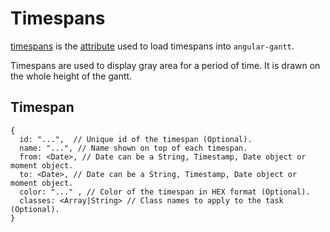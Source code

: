 # Timespans

[timespans](attributes.md#timespans) is the [attribute](attributes.md) used to load timespans into `angular-gantt`.

Timespans are used to display gray area for a period of time. It is drawn on the whole height of the gantt.

## Timespan

    {
      id: "...",  // Unique id of the timespan (Optional).
      name: "...", // Name shown on top of each timespan.
      from: <Date>, // Date can be a String, Timestamp, Date object or moment object.
      to: <Date>, // Date can be a String, Timestamp, Date object or moment object.
      color: "..." , // Color of the timespan in HEX format (Optional).
      classes: <Array|String> // Class names to apply to the task (Optional).
    }
